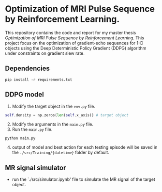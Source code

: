 # Optimization of MRI Pulse Sequence by Reinforcement Learning.

This repository contains the code and report for my master thesis *Optimization of MRI Pulse Sequence by Reinforcement Learning*. This project focus on the optimization of gradient-echo sequences for 1-D objects using the Deep Deterministic Policy Gradient (DDPG) algorithm under constraints on gradient slew rate.

## Dependencies
```
pip install -r requirements.txt
```
## DDPG model
1. Modify the target object in the `env.py` file.
```python
self.density = np.zeros(len(self.x_axis)) # target object
```
2. Modify the arguments in the `main.py` file.
3. Run the `main.py` file.
```script
python main.py
```
4. output of model and best action for each testing episode will be saved in the `./src/Training/{datetime}` folder by default.

## MR signal simulator
- run the `./src/simulator.ipynb' file to simulate the MR signal of the target object.